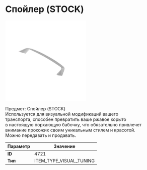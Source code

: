 # Спойлер (STOCK)

![Item Image](../img/4721.webp?raw=true)

Предмет: Спойлер (STOCK)<br>Используется для визуальной модификаций вашего<br>транспорта, способен превратить ваше ржавое корыто<br>в настоящую порхающую бабочку, что обязательно привлечет<br>внимание прохожих своим уникальным стилем и красотой.<br>Можно передавать и продавать.


| Параметр | Значение |
|----------|----------|
| **ID** | 4721 |
| **Тип** | ITEM_TYPE_VISUAL_TUNING |

